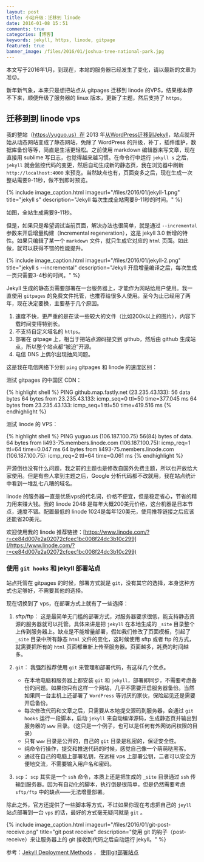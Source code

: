 ```yaml
---
layout: post
title: 小站升级：迁移到 linode
date: 2016-01-08 15：51
comments: true
categories: [博客]
keywords: jekyll, https, linode, gitpage
featured: true
banner_image: /files/2016/01/joshua-tree-national-park.jpg
---
```


<div class="warning">本文写于2016年1月，到现在，本站的服务器已经发生了变化，请以最新的文章为准😜。</div>

新年新气象，本来只是想把站点从 gitpages 迁移到 linode 的VPS，结果根本停不下来，顺便升级了服务器的 linux 版本，更新了主题，然后支持了 `https`。

<!--more-->

## 迁移到到 linode vps

我的整站（https://yuguo.us）在 2013 年[从WordPress迁移到Jekyll](/weblog/github-page-to-amazon-s3/)，站点就开始从动态网站变成了静态网站，免除了 WordPress 的升级，补丁，插件维护，数据库备份等等，简直是生活更轻松。之前使用 markdown 编辑器来写文章，现在直接用 sublime 写日志，也觉得越来越习惯。在命令行中运行 `jekyll s` 之后，`jekyll` 就会监控代码的变更，然后自动生成新的静态页，我在浏览器中刷新 `http://localhost:4000` 来预览。当然缺点也有，页面变多之后，现在生成一次整站需要9-11秒，做不到即时预览。

{% include image_caption.html imageurl="/files/2016/01/jekyll-1.png" title="jekyll s" description="Jekyll 每次生成全站需要9-11秒的时间。" %}

如图，全站生成需要9-11秒。

但是，如果只是希望调试当前页面，解决办法也很简单，就是通过 `--incremental` 参数来开启增量构建（Incremental regeneration），这是 jekyll 3.0 新增的特性。如果只编辑了某一个 `markdown` 文件，就只生成它对应的 `html` 页面。如此做，就可以获得不错的性能提升。

{% include image_caption.html imageurl="/files/2016/01/jekyll-2.png" title="jekyll s --incremental" description="Jekyll 开启增量编译之后，每次生成一页只需要3-4秒的时间。" %}

Jekyll 生成的静态页需要部署在一台服务器上，才能作为网站给用户使用。我一直使用 `gitpages` 的免费文件托管，也推荐给很多人使用。至今为止已经用了两年，现在决定要换，主要基于几个原因。

1. 速度不快，更严重的是在读一些较大的文件（比如200k以上的图片），内容下载时间变得特别长。
2. 不支持自定义域名的 `https`。
3. 部署在 gitpage 上，相当于把站点源码提交到 github，然后由 github 生成站点，所以整个站点都“被迫”开源。
4. 电信 DNS 上偶尔出现抽风问题。

这是我在电信网络下分别 `ping` gitpages 和 linode 的速度区别：

测试 gitpages 的中国区 CDN：

{% highlight shell %}
PING github.map.fastly.net (23.235.43.133): 56 data bytes
64 bytes from 23.235.43.133: icmp_seq=0 ttl=50 time=377.045 ms
64 bytes from 23.235.43.133: icmp_seq=1 ttl=50 time=419.516 ms
{% endhighlight %}

测试 linode 的 VPS：

{% highlight shell %}
PING yuguo.us (106.187.100.75) 56(84) bytes of data.
64 bytes from li493-75.members.linode.com (106.187.100.75): icmp_req=1 ttl=64 time=0.047 ms
64 bytes from li493-75.members.linode.com (106.187.100.75): icmp_req=2 ttl=64 time=0.061 ms
{% endhighlight %}

开源倒也没有什么问题，我之前的主题也是修改自国外免费主题，所以也开放给大家使用。但是有些人拿到主题之后，Google 分析代码都不改就用，我在站点统计中看到一堆乱七八糟的域名。

linode 的服务器一直是优质vps的代名词，价格不便宜，但是稳定省心，节省的精力用来赚大钱。我的 linode 2048 是每年大概200美元价格，这台机器是日本节点，速度不错。配置最低的 linode 1024是每年120美元，使用推荐链接之后应该还能省20美元。

欢迎使用我的 linode 推荐链接：[https://www.linode.com/?r=ce84d007e2a02072cfcec1bc008f24dc3b10c299](/https://www.linode.com/?r=ce84d007e2a02072cfcec1bc008f24dc3b10c299)

### 使用 `git hooks` 和 jekyll 部署站点

站点托管在 gitpages 的时候，部署方式就是 `git`，没有其它的选择，本身这种方式也足够好，不需要其他的选择。

现在切换到了 vps，在部署方式上就有了一些选择：

1. sftp/ftp： 这是最简单无门槛的部署方式，对服务器要求很低，能支持静态资源的服务器就可以托管。具体来讲是把  `jekyll` 在本地生成的 `_site` 目录整个上传到服务器上。缺点是不能增量部署，假如我们修改了页面模板，引起了 `_site` 目录中所有静态 `html` 文件的变化，这时候使用 sftp 或者 ftp 的方式，就需要把所有的 `html` 页面都重新上传至服务器。页面越多，耗费的时间越多。

2. `git`： 我强烈推荐使用 `git` 来管理和部署代码，有这样几个优点。
	- 在本地电脑和服务器上都安装 `git` 和 `jekyll`，部署即同步，不需要考虑备份的问题。如果你只有这样一个网站，几乎不需要开启服务器备份。当然如果同一台主机上还部署了 `WordPress` 等讨厌的家伙，保险起见还是需要开启备份。
	- 每次修改代码和文章之后，只需要从本地提交源码到服务器，会通过 `git hooks` 运行一段脚本，启动 `jekyll` 来自动编译源码，生成静态页并输出到服务器的 `www` 目录。（这只是一个例子，也可以是任何有外网访问权限的目录）
	- 只有 `www` 目录是公开的，自己的 `git` 目录是私密的，保证安全性。
	- 纯命令行操作，提交和推送代码的时候，感觉自己像一个萌萌哒黑客。
	- 通过在自己的电脑上部署私钥，在远程 vps 上部署公钥，二者可以安全方便地交流，不需要输入用户名和密码。

3. `scp`： `scp` 其实是一个 `ssh` 命令，本质上还是把生成的 `_site` 目录通过 `ssh` 传输到服务器。因为有自动化的脚本，执行倒是很简单，但是仍然需要考虑 `sftp/ftp` 中的缺点——无法增量部署。

除此之外，官方还提供了一些脚本等方式，不过如果你现在考虑把自己的 `jeyll` 站点部署到一台 `vps` 的话，最好的方式毫无疑问就是 `git` 。

{% include image_caption.html imageurl="/files/2016/01/git-post-receive.png" title="git post receive" description="使用 git 的钩子（post-receive）来让服务器上的 git 接收到代码之后自动运行 jekyll。" %}


参考：[Jekyll Deployment Methods](http://jekyllrb.com/docs/deployment-methods/) ， [使用git部署站点](/weblog/push-git-repository-to-server/)